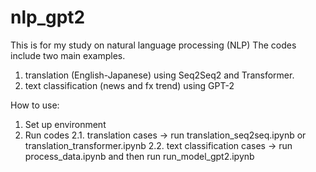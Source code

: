 # nlp_gpt2
This is for my study on natural language processing (NLP)
The codes include two main examples.
1. translation (English-Japanese) using Seq2Seq2 and Transformer.
2. text classification (news and fx trend) using GPT-2

How to use:
1. Set up environment
2. Run codes
2.1. translation cases -> run translation_seq2seq.ipynb or translation_transformer.ipynb
2.2. text classification cases -> run process_data.ipynb and then run run_model_gpt2.ipynb
